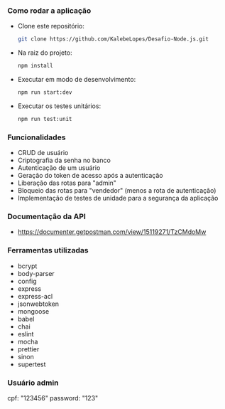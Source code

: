### Como rodar a aplicação
* Clone este repositório:
    ``` sh
    git clone https://github.com/KalebeLopes/Desafio-Node.js.git
    ```
* Na raiz do projeto:
  ``` sh
  npm install
  ```
* Executar em modo de desenvolvimento:
  ``` sh
  npm run start:dev
  ```
* Executar os testes unitários:
  ``` sh
  npm run test:unit
  ```
### Funcionalidades
  * CRUD de usuário
  * Criptografia da senha no banco
  * Autenticação de um usuário
  * Geração do token de acesso após a autenticação
  * Liberação das rotas para "admin"
  * Bloqueio das rotas para "vendedor" (menos a rota de autenticação)
  * Implementação de testes de unidade para a segurança da aplicação

### Documentação da API
* https://documenter.getpostman.com/view/15119271/TzCMdoMw

### Ferramentas utilizadas
* bcrypt
* body-parser
* config
* express
* express-acl
* jsonwebtoken
* mongoose
* babel
* chai
* eslint
* mocha
* prettier
* sinon
* supertest

### Usuário admin
  cpf: "123456"
  password: "123"